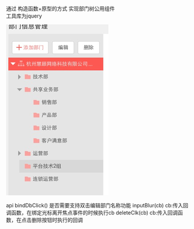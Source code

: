 通过 构造函数+原型的方式 实现部门树公用组件      
工具库为jquery

![image](https://github.com/superRzx/departmentTreeComponent/blob/master/img/design.png)


api
  bindDbClick() 是否需要支持双击编辑部门名称功能
  inputBlur(cb)  cb:传入回调函数，在绑定光标离开焦点事件的时候执行cb
  deleteClk(cb)  cb:传入回调函数，在点击删除按钮时执行的回调